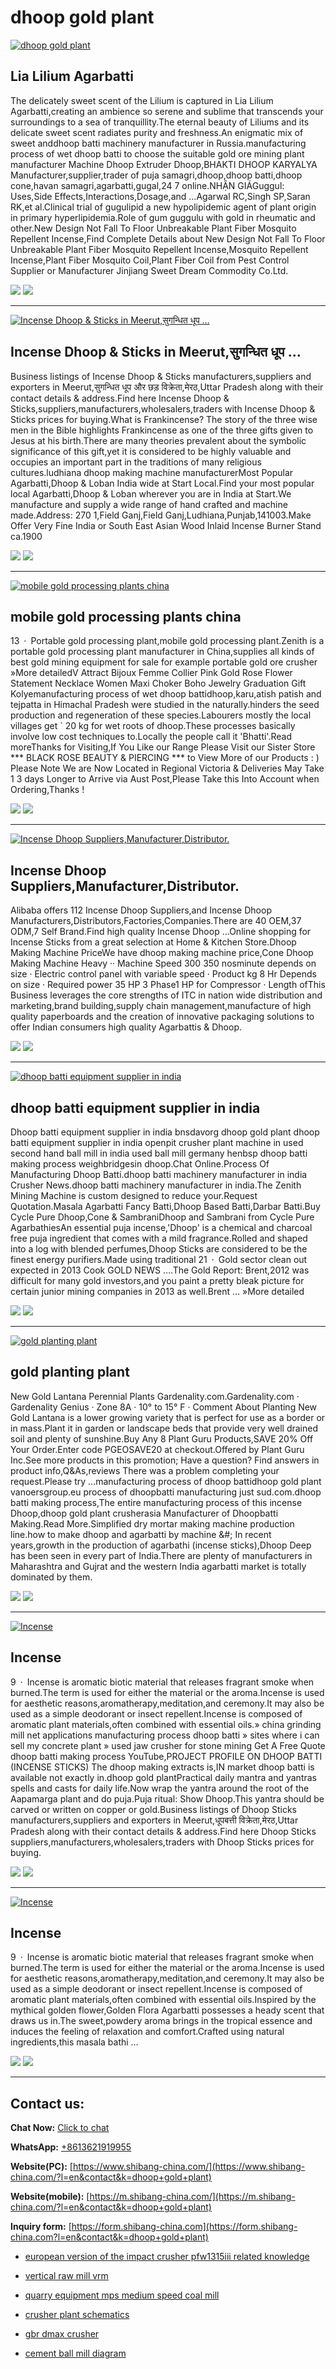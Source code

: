 # dhoop gold plant

<a href="https://swt.shibang-china.com/?l=en&img&k=dhoop+gold+plant" target="_blank">![dhoop gold plant](http://static.shibang-china.com/all-800x300/553.jpg)</a>

## Lia Lilium Agarbatti
The delicately sweet scent of the Lilium is captured in Lia Lilium Agarbatti,creating an ambience so serene and sublime that transcends your surroundings to a sea of tranquillity.The eternal beauty of Liliums and its delicate sweet scent radiates purity and freshness.An enigmatic mix of sweet anddhoop batti machinery manufacturer in Russia.manufacturing process of wet dhoop batti to choose the suitable gold ore mining plant manufacturer Machine Dhoop Extruder Dhoop,BHAKTI DHOOP KARYALYA Manufacturer,supplier,trader of puja samagri,dhoop,dhoop batti,dhoop cone,havan samagri,agarbatti,gugal,24 7 online.NHẬN GI&#193;Guggul: Uses,Side Effects,Interactions,Dosage,and …Agarwal RC,Singh SP,Saran RK,et al.Clinical trial of gugulipid a new hypolipidemic agent of plant origin in primary hyperlipidemia.Role of gum guggulu with gold in rheumatic and other.New Design Not Fall To Floor Unbreakable Plant Fiber Mosquito Repellent Incense,Find Complete Details about New Design Not Fall To Floor Unbreakable Plant Fiber Mosquito Repellent Incense,Mosquito Repellent Incense,Plant Fiber Mosquito Coil,Plant Fiber Coil from Pest Control Supplier or Manufacturer Jinjiang Sweet Dream Commodity Co.Ltd.


<a href="https://whatsapp.shibangsoft.com/WhatsApp.php" target="_blank" title="WhatsApp">![](http://static.shibang-china.com/icon/whatsapp.png)</a> <a href="https://swt.shibang-china.com/?l=en&icon&k=dhoop+gold+plant" target="_blank">![](http://static.shibang-china.com/icon/chat-en.png)</a>

---

<a href="https://swt.shibang-china.com/?l=en&img&k=dhoop+gold+plant" target="_blank">![Incense Dhoop &amp; Sticks in Meerut,सुगन्धित धूप …](http://static.shibang-china.com/all-800x300/1317.jpg)</a>

## Incense Dhoop &amp; Sticks in Meerut,सुगन्धित धूप …
Business listings of Incense Dhoop &amp; Sticks manufacturers,suppliers and exporters in Meerut,सुगन्धित धूप और छड़ विक्रेता,मेरठ,Uttar Pradesh along with their contact details &amp; address.Find here Incense Dhoop &amp; Sticks,suppliers,manufacturers,wholesalers,traders with Incense Dhoop &amp; Sticks prices for buying.What is Frankincense? The story of the three wise men in the Bible highlights Frankincense as one of the three gifts given to Jesus at his birth.There are many theories prevalent about the symbolic significance of this gift,yet it is considered to be highly valuable and occupies an important part in the traditions of many religious cultures.ludhiana dhoop making machine manufacturerMost Popular Agarbatti,Dhoop &amp; Loban India wide at Start Local.Find your most popular local Agarbatti,Dhoop &amp; Loban wherever you are in India at Start.We manufacture and supply a wide range of hand crafted and machine made.Address: 270 1,Field Ganj,Field Ganj,Ludhiana,Punjab,141003.Make Offer Very Fine India or South East Asian Wood Inlaid Incense Burner Stand ca.1900


<a href="https://whatsapp.shibangsoft.com/WhatsApp.php" target="_blank" title="WhatsApp">![](http://static.shibang-china.com/icon/whatsapp.png)</a> <a href="https://swt.shibang-china.com/?l=en&icon&k=dhoop+gold+plant" target="_blank">![](http://static.shibang-china.com/icon/chat-en.png)</a>

---

<a href="https://swt.shibang-china.com/?l=en&img&k=dhoop+gold+plant" target="_blank">![mobile gold processing plants china](http://static.shibang-china.com/all-800x300/311.jpg)</a>

## mobile gold processing plants china
13&ensp;&#0183;&ensp;Portable gold processing plant,mobile gold processing plant.Zenith is a portable gold processing plant manufacturer in China,supplies all kinds of best gold mining equipment for sale for example portable gold ore crusher &#187;More detailedV Attract Bijoux Femme Collier Pink Gold Rose Flower Statement Necklace Women Maxi Choker Boho Jewelry Graduation Gift Kolyemanufacturing process of wet dhoop battidhoop,karu,atish patish and tejpatta in Himachal Pradesh were studied in the naturally.hinders the seed production and regeneration of these species.Labourers mostly the local villages get ` 20 kg for wet roots of dhoop.These processes basically involve low cost techniques to.Locally the people call it 'Bhatti'.Read moreThanks for Visiting,If You Like our Range Please Visit our Sister Store *** BLACK ROSE BEAUTY &amp; PIERCING *** to View More of our Products : ) Please Note We are Now Located in Regional Victoria &amp; Deliveries May Take 1 3 days Longer to Arrive via Aust Post,Please Take this Into Account when Ordering,Thanks !


<a href="https://whatsapp.shibangsoft.com/WhatsApp.php" target="_blank" title="WhatsApp">![](http://static.shibang-china.com/icon/whatsapp.png)</a> <a href="https://swt.shibang-china.com/?l=en&icon&k=dhoop+gold+plant" target="_blank">![](http://static.shibang-china.com/icon/chat-en.png)</a>

---

<a href="https://swt.shibang-china.com/?l=en&img&k=dhoop+gold+plant" target="_blank">![Incense Dhoop Suppliers,Manufacturer,Distributor.](http://static.shibang-china.com/all-800x300/138.jpg)</a>

## Incense Dhoop Suppliers,Manufacturer,Distributor.
Alibaba offers 112 Incense Dhoop Suppliers,and Incense Dhoop Manufacturers,Distributors,Factories,Companies.There are 40 OEM,37 ODM,7 Self Brand.Find high quality Incense Dhoop …Online shopping for Incense Sticks from a great selection at Home &amp; Kitchen Store.Dhoop Making Machine PriceWe have dhoop making machine price,Cone Dhoop Making Machine Heavy &#183;&#183; Machine Speed 300 350 nosminute depends on size &#183; Electric control panel with variable speed &#183; Product kg 8 Hr Depends on size &#183; Required power 35 HP 3 Phase1 HP for Compressor &#183; Length ofThis Business leverages the core strengths of ITC in nation wide distribution and marketing,brand building,supply chain management,manufacture of high quality paperboards and the creation of innovative packaging solutions to offer Indian consumers high quality Agarbattis &amp; Dhoop.


<a href="https://whatsapp.shibangsoft.com/WhatsApp.php" target="_blank" title="WhatsApp">![](http://static.shibang-china.com/icon/whatsapp.png)</a> <a href="https://swt.shibang-china.com/?l=en&icon&k=dhoop+gold+plant" target="_blank">![](http://static.shibang-china.com/icon/chat-en.png)</a>

---

<a href="https://swt.shibang-china.com/?l=en&img&k=dhoop+gold+plant" target="_blank">![dhoop batti equipment supplier in india](http://static.shibang-china.com/all-800x300/574.jpg)</a>

## dhoop batti equipment supplier in india
Dhoop batti equipment supplier in india bnsdavorg dhoop gold plant dhoop batti equipment supplier in india openpit crusher plant machine in used second hand ball mill in india used ball mill germany henbsp dhoop batti making process weighbridgesin dhoop.Chat Online.Process Of Manufacturing Dhoop Batti.dhoop batti machinery manufacturer in india Crusher News.dhoop batti machinery manufacturer in india.The Zenith Mining Machine is custom designed to reduce your.Request Quotation.Masala Agarbatti Fancy Batti,Dhoop Based Batti,Darbar Batti.Buy Cycle Pure Dhoop,Cone &amp; SambraniDhoop and Sambrani from Cycle Pure AgarbathiesAn essential puja incense,'Dhoop' is a chemical and charcoal free puja ingredient that comes with a mild fragrance.Rolled and shaped into a log with blended perfumes,Dhoop Sticks are considered to be the finest energy purifiers.Made using traditional 21&ensp;&#0183;&ensp;Gold sector clean out expected in 2013 Cook GOLD NEWS ….The Gold Report: Brent,2012 was difficult for many gold investors,and you paint a pretty bleak picture for certain junior mining companies in 2013 as well.Brent … &#187;More detailed


<a href="https://whatsapp.shibangsoft.com/WhatsApp.php" target="_blank" title="WhatsApp">![](http://static.shibang-china.com/icon/whatsapp.png)</a> <a href="https://swt.shibang-china.com/?l=en&icon&k=dhoop+gold+plant" target="_blank">![](http://static.shibang-china.com/icon/chat-en.png)</a>

---

<a href="https://swt.shibang-china.com/?l=en&img&k=dhoop+gold+plant" target="_blank">![gold planting plant](http://static.shibang-china.com/all-800x300/1278.jpg)</a>

## gold planting plant
New Gold Lantana Perennial Plants Gardenality.com.Gardenality.com &#183; Gardenality Genius &#183; Zone 8A &#183; 10&#176; to 15&#176; F &#183; Comment About Planting New Gold Lantana is a lower growing variety that is perfect for use as a border or in mass.Plant it in garden or landscape beds that provide very well drained soil and plenty of sunshine.Buy Any 8 Plant Guru Products,SAVE 20% Off Your Order.Enter code PGEOSAVE20 at checkout.Offered by Plant Guru Inc.See more products in this promotion; Have a question? Find answers in product info,Q&amp;As,reviews There was a problem completing your request.Please try …manufacturing process of dhoop battidhoop gold plant vanoersgroup.eu process of dhoopbatti manufacturing just sud.com.dhoop batti making process,The entire manufacturing process of this incense Dhoop,dhoop gold plant crusherasia Manufacturer of Dhoopbatti Making.Read More.Simplified dry mortar making machine production line.how to make dhoop and agarbatti by machine &amp;#; In recent years,growth in the production of agarbathi (incense sticks),Dhoop Deep has been seen in every part of India.There are plenty of manufacturers in Maharashtra and Gujrat and the western India agarbatti market is totally dominated by them.


<a href="https://whatsapp.shibangsoft.com/WhatsApp.php" target="_blank" title="WhatsApp">![](http://static.shibang-china.com/icon/whatsapp.png)</a> <a href="https://swt.shibang-china.com/?l=en&icon&k=dhoop+gold+plant" target="_blank">![](http://static.shibang-china.com/icon/chat-en.png)</a>

---

<a href="https://swt.shibang-china.com/?l=en&img&k=dhoop+gold+plant" target="_blank">![Incense](http://static.shibang-china.com/all-800x300/937.jpg)</a>

## Incense
9&ensp;&#0183;&ensp;Incense is aromatic biotic material that releases fragrant smoke when burned.The term is used for either the material or the aroma.Incense is used for aesthetic reasons,aromatherapy,meditation,and ceremony.It may also be used as a simple deodorant or insect repellent.Incense is composed of aromatic plant materials,often combined with essential oils.&#187; china grinding mill net applications manufacturing process dhoop batti &#187; sites where i can sell my concrete plant &#187; used jaw crusher for stone mining Get A Free Quote dhoop batti making process YouTube,PROJECT PROFILE ON DHOOP BATTI (INCENSE STICKS) The dhoop making extracts is,IN market dhoop batti is available not exactly in.dhoop gold plantPractical daily mantra and yantras spells and casts for daily life.Now wrap the yantra around the root of the Aapamarga plant and do puja.Puja ritual: Show Dhoop.This yantra should be carved or written on copper or gold.Business listings of Dhoop Sticks manufacturers,suppliers and exporters in Meerut,धूपबत्ती विक्रेता,मेरठ,Uttar Pradesh along with their contact details &amp; address.Find here Dhoop Sticks suppliers,manufacturers,wholesalers,traders with Dhoop Sticks prices for buying.


<a href="https://whatsapp.shibangsoft.com/WhatsApp.php" target="_blank" title="WhatsApp">![](http://static.shibang-china.com/icon/whatsapp.png)</a> <a href="https://swt.shibang-china.com/?l=en&icon&k=dhoop+gold+plant" target="_blank">![](http://static.shibang-china.com/icon/chat-en.png)</a>

---

<a href="https://swt.shibang-china.com/?l=en&img&k=dhoop+gold+plant" target="_blank">![Incense](http://static.shibang-china.com/all-800x300/1409.jpg)</a>

## Incense
9&ensp;&#0183;&ensp;Incense is aromatic biotic material that releases fragrant smoke when burned.The term is used for either the material or the aroma.Incense is used for aesthetic reasons,aromatherapy,meditation,and ceremony.It may also be used as a simple deodorant or insect repellent.Incense is composed of aromatic plant materials,often combined with essential oils.Inspired by the mythical golden flower,Golden Flora Agarbatti possesses a heady scent that draws us in.The sweet,powdery aroma brings in the tropical essence and induces the feeling of relaxation and comfort.Crafted using natural ingredients,this masala bathi …

<a href="https://whatsapp.shibangsoft.com/WhatsApp.php" target="_blank" title="WhatsApp">![](http://static.shibang-china.com/icon/whatsapp.png)</a> <a href="https://swt.shibang-china.com/?l=en&icon&k=dhoop+gold+plant" target="_blank">![](http://static.shibang-china.com/icon/chat-en.png)</a>

---
## Contact us:

**Chat Now:** [Click to chat](https://swt.shibang-china.com?l=en&contact&k=dhoop+gold+plant)

**WhatsApp:**  [+8613621919955](https://whatsapp.shibangsoft.com/WhatsApp.php)

**Website(PC):** [https://www.shibang-china.com/](https://www.shibang-china.com/?l=en&contact&k=dhoop+gold+plant)

**Website(mobile):** [https://m.shibang-china.com/](https://m.shibang-china.com/?l=en&contact&k=dhoop+gold+plant)

**Inquiry form:** [https://form.shibang-china.com](https://form.shibang-china.com?l=en&contact&k=dhoop+gold+plant)

* [european version of the impact crusher pfw1315iii related knowledge](../145/european%20version%20of%20the%20impact%20crusher%20pfw1315iii%20related%20knowledge.md)

* [vertical raw mill vrm](../145/vertical%20raw%20mill%20vrm.md)

* [quarry equipment mps medium speed coal mill](../148/quarry%20equipment%20mps%20medium%20speed%20coal%20mill.md)

* [crusher plant schematics](../149/crusher%20plant%20schematics.md)

* [gbr dmax crusher](../144/gbr%20dmax%20crusher.md)

* [cement ball mill diagram](../143/cement%20ball%20mill%20diagram.md)
